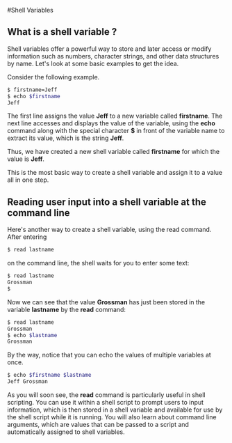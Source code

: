 #Shell Variables

## What is a shell variable ?
Shell variables offer a powerful way to store and later access or modify information such as numbers, character strings, and other data structures by name. Let's look at some basic examples to get the idea.

Consider the following example.

```bash
$ firstname=Jeff
$ echo $firstname
Jeff
```

The first line assigns the value **Jeff** to a new variable called **firstname**. The next line accesses and displays the value of the variable, using the **echo** command along with the special character **$** in front of the variable name to extract its value, which is the string **Jeff**.

Thus, we have created a new shell variable called **firstname** for which the value is **Jeff**.

This is the most basic way to create a shell variable and assign it to a value all in one step.

## Reading user input into a shell variable at the command line
Here's another way to create a shell variable, using the read command.
After entering

```bash
$ read lastname
```

on the command line, the shell waits for you to enter some text:

```bash
$ read lastname  
Grossman  
$ 
```

Now we can see that the value **Grossman** has just been stored in the variable **lastname** by the **read** command:

```bash
$ read lastname  
Grossman  
$ echo $lastname  
Grossman  
```

By the way, notice that you can echo the values of multiple variables at once.

```bash
$ echo $firstname $lastname  
Jeff Grossman  
```

As you will soon see, the **read** command is particularly useful in shell scripting. You can use it within a shell script to prompt users to input information, which is then stored in a shell variable and available for use by the shell script while it is running. You will also learn about command line arguments, which are values that can be passed to a script and automatically assigned to shell variables.